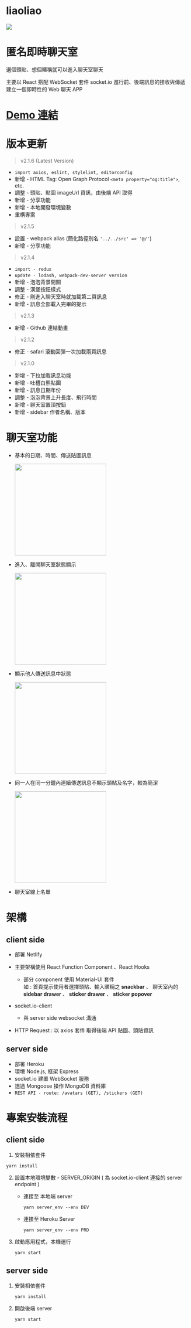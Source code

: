 # liaoliao
<img src="https://i.ibb.co/9nHd9y8/2020-07-25-1-01-39.png">

# 匿名即時聊天室
選個頭貼、想個暱稱就可以進入聊天室聊天
<p></p>
主要以 React 搭配 WebSocket 套件 socket.io 進行前、後端訊息的接收與傳遞<br>
建立一個即時性的 Web 聊天 APP

# <a href="https://cappuuliaoliao.netlify.app/">Demo 連結</a>

# 版本更新 
> v2.1.6 (Latest Version)
* `import axios, eslint, stylelint, editorconfig`
* 新增 - HTML Tag: Open Graph Protocol `<meta property="og:title">`, etc.
* 調整 - 頭貼、貼圖 imageUrl 資訊，由後端 API 取得
* 新增 - 分享功能
* 新增 - 本地開發環境變數
* 重構專案

> v2.1.5
* 設置 - webpack alias (簡化路徑別名 `'../../src' => '@/'`)
* 新增 - 分享功能

> v2.1.4
* `import - redux`
* `update - lodash, webpack-dev-server version`
* 新增 - 泡泡背景開關
* 調整 - 漢堡按鈕樣式
* 修正 - 剛進入聊天室時就加載第二頁訊息
* 新增 - 訊息全部載入完畢的提示

> v2.1.3
* 新增 - Github 連結動畫

> v2.1.2
* 修正 - safari 滾動回彈一次加載兩頁訊息

> v2.1.0
* 新增 - 下拉加載訊息功能
* 新增 - 吐槽白熊貼圖
* 新增 - 訊息日期年份
* 調整 - 泡泡背景上升長度、飛行時間
* 新增 - 聊天室置頂按鈕
* 新增 - sidebar 作者名稱、版本

# 聊天室功能
* 基本的日期、時間、傳送貼圖訊息 

  <img src="https://i.ibb.co/zft6v12/RPReplay-Final1594563401.gif" width=250>

* 進入、離開聊天室狀態顯示

  <img src="https://i.ibb.co/m4SMPrP/RPReplay-Final1594568340.gif" width=250>
  
* 顯示他人傳送訊息中狀態

  <img src="https://i.ibb.co/j3tyMBq/RPReplay-Final1594563310.gif" width=250/>

* 同一人在同一分鐘內連續傳送訊息不顯示頭貼及名字，較為簡潔

  <img src="https://i.ibb.co/grTVZpR/2020-07-13-12-15-54.png" width=250>
  
* 聊天室線上名單

# 架構
## client side
* 部署 Netlify
* 主要架構使用 React Function Component 、React Hooks

  * 部分 component 使用 Material-UI 套件 
    <br>如 :  首頁提示使用者選擇頭貼、輸入暱稱之 **snackbar** 、 聊天室內的 **sidebar drawer** 、 **sticker drawer** 、 **sticker popover**
* socket.io-client 

  * 與 server side websocket 溝通
* HTTP Request : 以 axios 套件 取得後端 API 貼圖、頭貼資訊

## server side
* 部署 Heroku
* 環境 Node.js, 框架 Express
* socket.io 建置 WebSocket 服務
* 透過 Mongoose 操作 MongoDB 資料庫
* `REST API - route: /avatars (GET), /stickers (GET)`

# 專案安裝流程
## client side    
1. 安裝相依套件   
```
yarn install
```   
2. 設置本地環境變數 - SERVER_ORIGIN  ( 為 socket.io-client 連接的 server endpoint ) 
   
    * 連接至 本地端 server
              
      ```
      yarn server_env --env DEV
      ```   
    * 連接至 Heroku Server
          
      ```
      yarn server_env --env PRD
      ```
3. 啟動應用程式，本機運行
         
    ```
    yarn start    
    ```

## server side       
1. 安裝相依套件
         
      ```
      yarn install
      ```   
2. 開啟後端 server
          
     ```
     yarn start
     ```  
